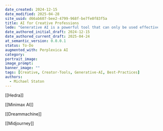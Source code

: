 ```yaml
---
date_created: 2024-12-15
date_modified: 2025-04-28
site_uuid: d66ab607-bee2-4799-968f-be7fe0f83f5a
title: AI for Creative Professions
lede: "Generative AI is a powerful tool that can only be used effectively with a solid foundation of knowledge and skills."
date_authored_initial_draft: 2024-12-15
date_authored_current_draft: 2025-04-24
at_semantic_version: 0.0.0.1
status: To-Do
augmented_with: Perplexica AI
category: 
portrait_image: 
image_prompt: 
banner_image: ""
tags: [Creative, Creator-Tools, Generative-AI, Best-Practices]
authors:
  - Michael Staton
---
```


[[Hedra]]

[[Minimax AI]]

[[Dreammachine]]

[[Midjourney]]

